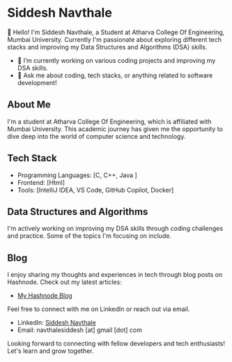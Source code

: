 # Siddesh Navthale

👋 Hello! I'm Siddesh Navthale, a Student at Atharva College Of Engineering, Mumbai University. Currently I'm passionate about exploring different tech stacks and improving my Data Structures and Algorithms (DSA) skills.

- 🔭 I’m currently working on various coding projects and improving my DSA skills.
- 💬 Ask me about coding, tech stacks, or anything related to software development!

## About Me

I'm a student at Atharva College Of Engineering, which is affiliated with Mumbai University. This academic journey has given me the opportunity to dive deep into the world of computer science and technology.

## Tech Stack

- Programming Languages: [C, C++, Java ]
- Frontend: [Html]
- Tools: [IntelliJ IDEA, VS Code, GitHub Copilot, Docker]

## Data Structures and Algorithms

I'm actively working on improving my DSA skills through coding challenges and practice. Some of the topics I'm focusing on include.

## Blog

I enjoy sharing my thoughts and experiences in tech through blog posts on Hashnode. Check out my latest articles:

- [My Hashnode Blog](https://hashnode.com/@Siddeshx19)

Feel free to connect with me on LinkedIn or reach out via email.

- LinkedIn: [Siddesh Navthale](https://www.linkedin.com/in/siddesh-navthale-38b555230)
- Email: navthalesiddesh [at] gmail [dot] com

Looking forward to connecting with fellow developers and tech enthusiasts! Let's learn and grow together.
